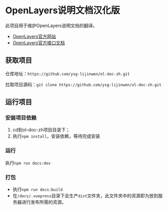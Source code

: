 # OpenLayers说明文档汉化版
此项目用于维护OpenLayers说明文档的翻译。

- [OpenLayers官方网站](https://openlayers.org/)
- [OpenLayers官方接口文档](https://openlayers.org/en/latest/apidoc/)

## 获取项目
仓库地址：`https://github.com/ysg-lijinwen/ol-doc-zh.git`

拉取项目源码：`git clone https://github.com/ysg-lijinwen/ol-doc-zh.git`

## 运行项目

### 安装项目依赖
1. cd到ol-doc-zh项目目录下；
2. 执行`npm install`，安装依赖，等待完成安装

### 运行
执行`npm run docs:dev`

### 打包
 - 执行`npm run docs:build`
 - 在`/docs/.vuepress`目录下会生产`dist`文件夹，此文件夹中的资源即为放到服务器进行发布所需的资源。